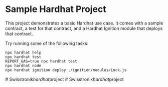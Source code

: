 # Sample Hardhat Project

This project demonstrates a basic Hardhat use case. It comes with a sample contract, a test for that contract, and a Hardhat Ignition module that deploys that contract.

Try running some of the following tasks:

```shell
npx hardhat help
npx hardhat test
REPORT_GAS=true npx hardhat test
npx hardhat node
npx hardhat ignition deploy ./ignition/modules/Lock.js
```
#   S w i s s t r o n i k _ h a r d h a t _ p r o j e c t  
 #   S w i s s t r o n i k _ h a r d h a t _ p r o j e c t  
 